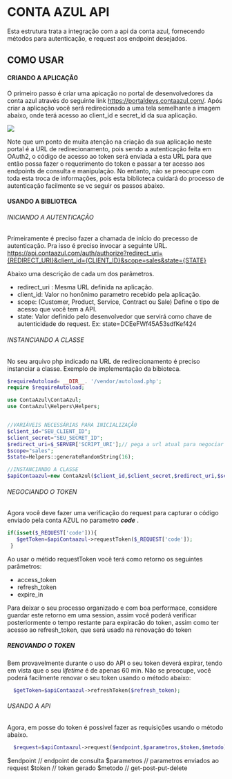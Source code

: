 # CONTA AZUL API
Esta estrutura trata a integração com a api da conta azul, fornecendo métodos para autenticação, e request aos endpoint desejados.

## COMO USAR
#### CRIANDO A APLICAÇÃ0
O primeiro passo é criar uma apicação no portal de desenvolvedores da conta azul através do seguinte link https://portaldevs.contaazul.com/.
Após criar a aplicação você será redirecionado a uma tela semelhante a imagem abaixo, onde terá acesso ao client_id e secret_id da sua aplicação.

![](http://www.conectes.com.br/git_imgs_docs/contaazul/telacontazul.jpg)

Note que um ponto de muita atenção na criação da sua aplicação neste portal é a URL de redirecionamento, pois sendo a autenticação feita em OAuth2, o código de acesso ao token será enviada a esta URL para que então possa fazer o requerimento do token e passar a ter acesso aos endpoints de consulta e manipulação.
No entanto, não se preocupe com toda esta troca de informações, pois esta biblioteca cuidará do processo de autenticação facilmente se vc seguir os passos abaixo.

#### USANDO A BIBLIOTECA
###### INICIANDO A AUTENTICAÇÃO
Primeiramente é preciso fazer a chamada de início do precesso de autenticação. Pra isso é preciso invocar a seguinte URL.
https://api.contaazul.com/auth/authorize?redirect_uri={REDIRECT_URI}&client_id={CLIENT_ID}&scope=sales&state={STATE}

Abaixo uma descrição de cada um dos parâmetros.
- redirect_uri : Mesma URL definida na aplicação.
- client_id: Valor no honônimo parametro recebido pela aplicação.
- scope: (Customer, Product, Service, Contract ou Sale) Define o tipo de acesso que você tem a API.
- state: Valor definido pelo desenvolvedor que servirá como chave de autenticidade do request. Ex: state=DCEeFWf45A53sdfKef424 

###### INSTANCIANDO A CLASSE
No seu arquivo php indicado na URL de redirecionamento é preciso instanciar a classe.
Exemplo de implementação da bibioteca.

```php
$requireAutoload= __DIR__. '/vendor/autoload.php';
require $requireAutoload;

use ContaAzul\ContaAzul;
use ContaAzul\Helpers\Helpers;


//VARIÁVEIS NECESSÁRIAS PARA INICIALIZAÇÃ0
$client_id="SEU_CLIENT_ID";
$client_secret="SEU_SECRET_ID";
$redirect_uri=$_SERVER['SCRIPT_URI'];// pega a url atual para negociar os pedidos da URL de redirecionamento.
$scope="sales";
$state=Helpers::generateRandomString(16);

//INSTANCIANDO A CLASSE
$apiContaazul=new ContaAzul($client_id,$client_secret,$redirect_uri,$scope,$state);


```
###### NEGOCIANDO O TOKEN
 Agora você deve fazer uma verificação do request para capturar o código enviado pela conta AZUL no parametro ***code*** . 
 ```php
if(isset($_REQUEST['code'])){
	$getToken=$apiContaazul->requestToken($_REQUEST['code']);
  }
  ```
  Ao usar o métido requestToken você terá como retorno os seguintes parâmetros:
  -  access_token
  -   refresh_token
  -   expire_in
  
Para deixar o seu processo organizado e com boa performace, considere guardar este retorno em uma session, assim você poderá verificar posteriormente o tempo restante para expiracão do token, assim como ter acesso ao refresh_token, que será usado na renovação do token 
##### RENOVANDO O TOKEN
Bem provavelmente durante o uso do API o seu token deverá expirar, tendo em vista que o seu *lifetime* é de apenas 60 min. Não se preocupe, você poderá facilmente renovar o seu token usando o método abaixo:
```php
  $getToken=$apiContaazul->refreshToken($refresh_token);
```
###### USANDO A API
Agora, em posse do token é possivel fazer as requisições usando o método abaixo.
```php
  $request=$apiContaazul->request($endpoint,$parametros,$token,$metodo);
````
$endpoint // endpoint de consulta
$parametros // parametros enviados ao request
$token // token gerado
$metodo // get-post-put-delete


